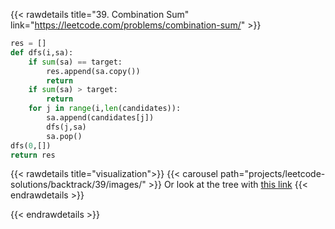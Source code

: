 {{< rawdetails title="39. Combination Sum" link="https://leetcode.com/problems/combination-sum/" >}}

```python
res = []
def dfs(i,sa):
    if sum(sa) == target:
        res.append(sa.copy())
        return
    if sum(sa) > target:
        return    
    for j in range(i,len(candidates)):
		sa.append(candidates[j])
        dfs(j,sa)
		sa.pop()
dfs(0,[])
return res
```

{{< rawdetails title="visualization">}}
{{< carousel path="projects/leetcode-solutions/backtrack/39/images/" >}}
Or look at the tree with [this link](https://www.recursionvisualizer.com/?function_definition=res%20%3D%20%5B%5D%0Atarget%20%3D%207%0Acandidates%20%3D%20%5B2%2C3%2C6%2C7%5D%0Adef%20cs%28i%2Csa%29%3A%0A%20%20if%20sum%28sa%29%20%3D%3D%20target%3A%0A%20%20%20%20res.append%28sa.copy%28%29%29%0A%20%20%20%20return%0A%20%20if%20sum%28sa%29%20%3E%20target%3A%0A%20%20%20%20return%20%20%20%20%0A%20%20for%20j%20in%20range%28i%2Clen%28candidates%29%29%3A%0A%20%20%20%20cs%28j%2Csa%2B%5Bcandidates%5Bj%5D%5D%29%0A%20%20%20%20%20%20%20%20%0A%20%20%20%20%20%20%20%20%0A&function_call=cs%280%2C%5B%5D%29)
{{< endrawdetails >}}

{{< endrawdetails >}}